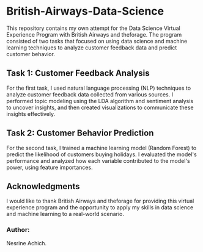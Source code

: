 # British-Airways-Data-Science
This repository contains my own attempt for the Data Science Virtual Experience Program with British Airways and theforage. The program consisted of two tasks that focused on using data science and machine learning techniques to analyze customer feedback data and predict customer behavior.

## Task 1: Customer Feedback Analysis
For the first task, I used natural language processing (NLP) techniques to analyze customer feedback data collected from various sources. I performed topic modeling using the LDA algorithm and sentiment analysis to uncover insights, and then created visualizations to communicate these insights effectively.
## Task 2: Customer Behavior Prediction
For the second task, I trained a machine learning model (Random Forest) to predict the likelihood of customers buying holidays. I evaluated the model's performance and analyzed how each variable contributed to the model's power, using feature importances.

## Acknowledgments
I would like to thank British Airways and theforage for providing this virtual experience program and the opportunity to apply my skills in data science and machine learning to a real-world scenario.

### Author:
Nesrine Achich.

